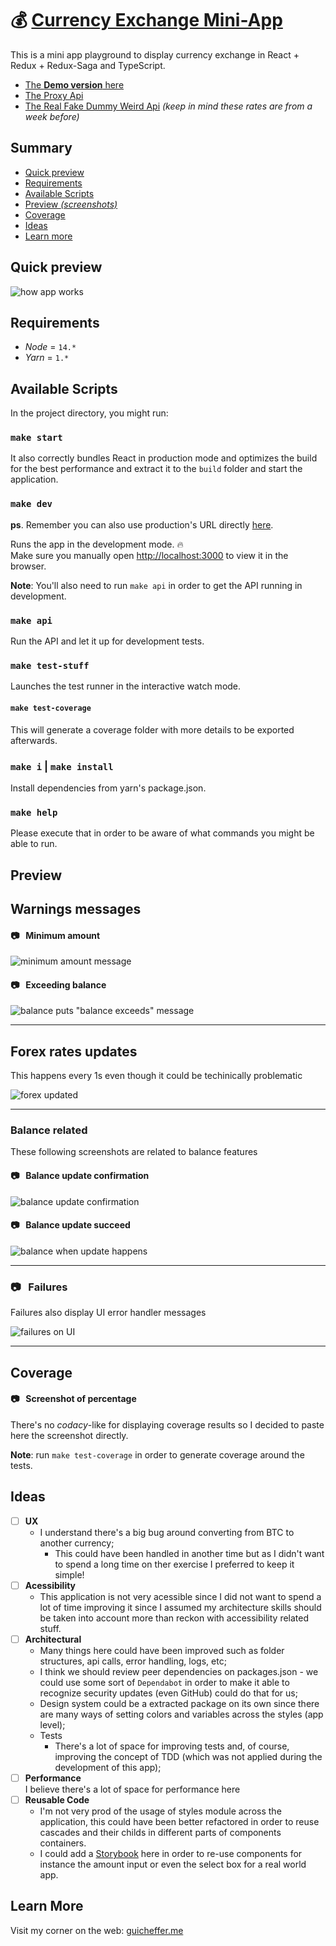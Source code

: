 # 💰 [Currency Exchange Mini-App](http://currency-exchange.guicheffer.me/)

This is a mini app playground to display currency exchange in React + Redux + Redux-Saga and TypeScript.

- [The **Demo version** here](http://currency-exchange.guicheffer.me/)
- [The Proxy Api](http://currency-exchange-api.guicheffer.me/)
- [The Real Fake Dummy Weird Api](http://currency-exchange-fake-api.guicheffer.me/BTC) _(keep in mind these rates are from a week before)_

## Summary

- [Quick preview](#quick-preview)
- [Requirements](#requirements)
- [Available Scripts](#available-scripts)
- [Preview *(screenshots)*](#preview)
- [Coverage](#coverage)
- [Ideas](#ideas)
- [Learn more](#learn-more)

## Quick preview

![how app works](./docs/currency-exchange.gif)

## Requirements

- _Node_ = `14.*`
- _Yarn_ = `1.*`

## Available Scripts

In the project directory, you might run:

### `make start`

It also correctly bundles React in production mode and optimizes the build for the best performance and extract it to the `build` folder and start the application.

### `make dev`

**ps**. Remember you can also use production's URL directly [here](http://currency-exchange.guicheffer.me/).

Runs the app in the development mode. 🔥<br />
Make sure you manually open [http://localhost:3000](http://localhost:3000) to view it in the browser.

**Note**: You'll also need to run `make api` in order to get the API running in development.

### `make api`

Run the API and let it up for development tests.

### `make test-stuff`

Launches the test runner in the interactive watch mode.

#### `make test-coverage`

This will generate a coverage folder with more details to be exported afterwards.

### `make i` | `make install`

Install dependencies from yarn's package.json.

### `make help`

Please execute that in order to be aware of what commands you might be able to run.

## Preview

## Warnings messages

#### 📷 &nbsp; Minimum amount
![minimum amount message](./docs/minimum.png)

#### 📷 &nbsp; Exceeding balance
![balance puts "balance exceeds" message](./docs/balance-exceed.png)

___

## Forex rates updates

This happens every 1s even though it could be techinically problematic

![forex updated](./docs/forex-rates-updates.png)

___

### Balance related

These following screenshots are related to balance features

#### 📷 &nbsp; Balance update confirmation
![balance update confirmation](./docs/balance-update-1.png)

#### 📷 &nbsp; Balance update succeed
![balance when update happens](./docs/balance-update-2.png)

___

### 📷 &nbsp; Failures

Failures also display UI error handler messages

![failures on UI](./docs/fail.png)

___

## Coverage

#### 📷 &nbsp; Screenshot of percentage

There's no _codacy_-like for displaying coverage results so I decided to paste here the screenshot directly.

**Note**: run `make test-coverage` in order to generate coverage around the tests.

<!-- TODO: Insert here percentage of coverage -->

## Ideas

- [ ] **UX** <br/>
  - I understand there's a big bug around converting from BTC to another currency;
    - This could have been handled in another time but as I didn't want to spend a long time on ther exercise I preferred to keep it simple!
- [ ] **Acessibility** <br/>
  - This application is not very acessible since I did not want to spend a lot of time improving it since I assumed my architecture skills should be taken into account more than reckon with accessibility related stuff.
- [ ] **Architectural** <br/>
  - Many things here could have been improved such as folder structures, api calls, error handling, logs, etc;
  - I think we should review peer dependencies on packages.json - we could use some sort of `Dependabot` in order to make it able to recognize security updates (even GitHub) could do that for us;
  - Design system could be a extracted package on its own since there are many ways of setting colors and variables across the styles (app level);
  - Tests
    - There's a lot of space for improving tests and, of course, improving the concept of TDD (which was not applied during the development of this app);
- [ ] **Performance** <br/>
  I believe there's a lot of space for performance here
- [ ] **Reusable Code** <br/>
  - I'm not very prod of the usage of styles module across the application, this could have been better refactored in order to reuse cascades and their childs in different parts of components containers.
  - I could add a [Storybook](https://storybook.js.org/) here in order to re-use components for instance the amount input or even the select box for a real world app.

## Learn More

Visit my corner on the web: [guicheffer.me](http://guicheffer.me)
